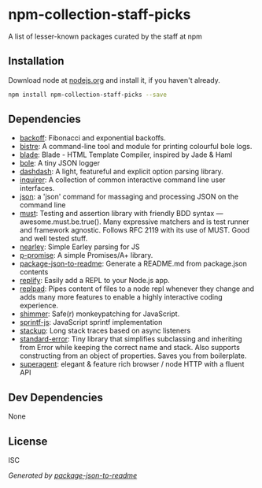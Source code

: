 # npm-collection-staff-picks

A list of lesser-known packages curated by the staff at npm

## Installation

Download node at [nodejs.org](http://nodejs.org) and install it, if you haven't already.

```sh
npm install npm-collection-staff-picks --save
```

## Dependencies

- [backoff](https://github.com/MathieuTurcotte/node-backoff): Fibonacci and exponential backoffs.
- [bistre](https://github.com/hughsk/bistre): A command-line tool and module for printing colourful bole logs.
- [blade](https://github.com/bminer/node-blade): Blade - HTML Template Compiler, inspired by Jade &amp; Haml
- [bole](https://github.com/rvagg/bole): A tiny JSON logger
- [dashdash](https://github.com/trentm/node-dashdash): A light, featureful and explicit option parsing library.
- [inquirer](https://github.com/SBoudrias/Inquirer.js): A collection of common interactive command line user interfaces.
- [json](https://github.com/trentm/json): a &#39;json&#39; command for massaging and processing JSON on the command line
- [must](https://github.com/moll/js-must): Testing and assertion library with friendly BDD syntax — awesome.must.be.true(). Many expressive matchers and is test runner and framework agnostic. Follows RFC 2119 with its use of MUST. Good and well tested stuff.
- [nearley](https://github.com/hardmath123/nearley): Simple Earley parsing for JS
- [p-promise](https://github.com/rkatic/p): A simple Promises/A+ library.
- [package-json-to-readme](https://github.com/zeke/package-json-to-readme): Generate a README.md from package.json contents
- [replify](https://github.com/dshaw/replify): Easily add a REPL to your Node.js app.
- [replpad](https://github.com/thlorenz/replpad): Pipes content of files to a node repl whenever they change and adds many more features to enable a highly interactive coding experience.
- [shimmer](https://github.com/othiym23/shimmer): Safe(r) monkeypatching for JavaScript.
- [sprintf-js](https://github.com/alexei/sprintf.js): JavaScript sprintf implementation
- [stackup](https://github.com/npm/npm-collection-staff-picks): Long stack traces based on async listeners
- [standard-error](https://github.com/moll/js-standard-error): Tiny library that simplifies subclassing and inheriting from Error while keeping the correct name and stack. Also supports constructing from an object of properties. Saves you from boilerplate.
- [superagent](https://github.com/visionmedia/superagent): elegant &amp; feature rich browser / node HTTP with a fluent API

## Dev Dependencies

None

## License

ISC

_Generated by [package-json-to-readme](https://github.com/zeke/package-json-to-readme)_
